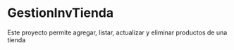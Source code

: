 # GestionInvTienda
Este proyecto permite agregar, listar, actualizar y eliminar productos de una tienda
